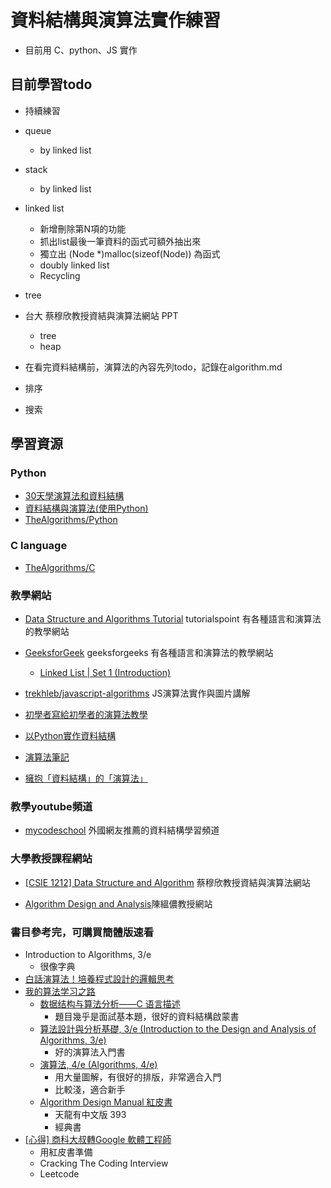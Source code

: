 # 資料結構與演算法實作練習

* 目前用 C、python、JS 實作

## 目前學習todo
* 持續練習
* queue
	* by linked list
* stack
	* by linked list
* linked list
	* 新增刪除第N項的功能
	* 抓出list最後一筆資料的函式可額外抽出來
	* 獨立出 (Node *)malloc(sizeof(Node)) 為函式
	* doubly linked list
	* Recycling
* tree
* 台大 蔡穆欣教授資結與演算法網站 PPT
	* tree
	* heap
	
* 在看完資料結構前，演算法的內容先列todo，記錄在algorithm.md
* 排序
* 搜索

## 學習資源
### Python
* [30天學演算法和資料結構](https://ithelp.ithome.com.tw/users/20111557/ironman/2110)
* [資料結構與演算法(使用Python)](https://hackmd.io/@cube/SysqQALcN)
* [TheAlgorithms/Python](https://github.com/TheAlgorithms/Python)

### C language
* [TheAlgorithms/C](https://github.com/TheAlgorithms/C)

### 教學網站
* [Data Structure and Algorithms Tutorial](https://www.tutorialspoint.com/data_structures_algorithms/) tutorialspoint 有各種語言和演算法的教學網站

* [GeeksforGeek](https://www.geeksforgeeks.org/) geeksforgeeks 有各種語言和演算法的教學網站
	* [Linked List | Set 1 (Introduction)](https://www.geeksforgeeks.org/linked-list-set-1-introduction/)

* [trekhleb/javascript-algorithms](https://github.com/trekhleb/javascript-algorithms/tree/master/src/data-structures/tree)  JS演算法實作與圖片講解

* [初學者寫給初學者的演算法教學](http://alrightchiu.github.io/SecondRound/)

* [以Python實作資料結構](https://super9.space/archives/1105)

* [演算法筆記](http://web.ntnu.edu.tw/~algo/)

* [擁抱「資料結構」的「演算法」](https://ithelp.ithome.com.tw/users/20129841/ironman/3300)

### 教學youtube頻道
* [mycodeschool](https://www.youtube.com/channel/UClEEsT7DkdVO_fkrBw0OTrA) 外國網友推薦的資料結構學習頻道

### 大學教授課程網站
* [[CSIE 1212] Data Structure and Algorithm](https://www.csie.ntu.edu.tw/~hsinmu/courses/dsa_17spring) 蔡穆欣教授資結與演算法網站

* [Algorithm Design and Analysis](https://www.csie.ntu.edu.tw/~yvchen/f107-ada/)陳縕儂教授網站

### 書目參考完，可購買簡體版速看
* Introduction to Algorithms, 3/e
 	* 很像字典
* [白話演算法！培養程式設計的邏輯思考](https://www.tenlong.com.tw/products/9789863126546?list_name=c-algorithms-data-structures)
* [我的算法学习之路](http://zh.lucida.me/blog/on-learning-algorithms/)
	* [数据结构与算法分析——C 语言描述](https://www.tenlong.com.tw/products/9789861542737?list_name=rd)
		* 題目幾乎是面試基本題，很好的資料結構啟蒙書
	* [算法設計與分析基礎, 3/e (Introduction to the Design and Analysis of Algorithms, 3/e)](https://www.tenlong.com.tw/products/9787302386346)
		* 好的演算法入門書
	* [演算法, 4/e (Algorithms, 4/e)](https://www.tenlong.com.tw/products/9787115293800?list_name=rd)
		* 用大量圖解，有很好的排版，非常適合入門
		* 比較淺，適合新手
	* [Algorithm Design Manual 紅皮書](https://www.tenlong.com.tw/products/9787302457343?list_name=trs-t)
		* 天龍有中文版 393
		* 經典書
* [[心得] 商科大叔轉Google 軟體工程師](https://www.ptt.cc/bbs/Tech_Job/M.1587612189.A.F36.html?fbclid=IwAR1IL4mfo0hxamG52bBgRf7HrjBgszCGmF1xlatDauf8sCFTX__hXknx_ag)
	* 用紅皮書準備 
	* Cracking The Coding Interview
	* Leetcode
	
